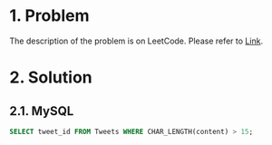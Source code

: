# 1. Problem

The description of the problem is on LeetCode. Please refer to [Link](https://leetcode.com/problems/invalid-tweets/).

# 2. Solution

## 2.1. MySQL

```sql
SELECT tweet_id FROM Tweets WHERE CHAR_LENGTH(content) > 15;
```
